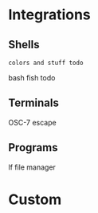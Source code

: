 # Integrations

## Shells

    colors and stuff todo

bash
fish
todo

## Terminals
OSC-7 escape

## Programs

lf file manager

# Custom
